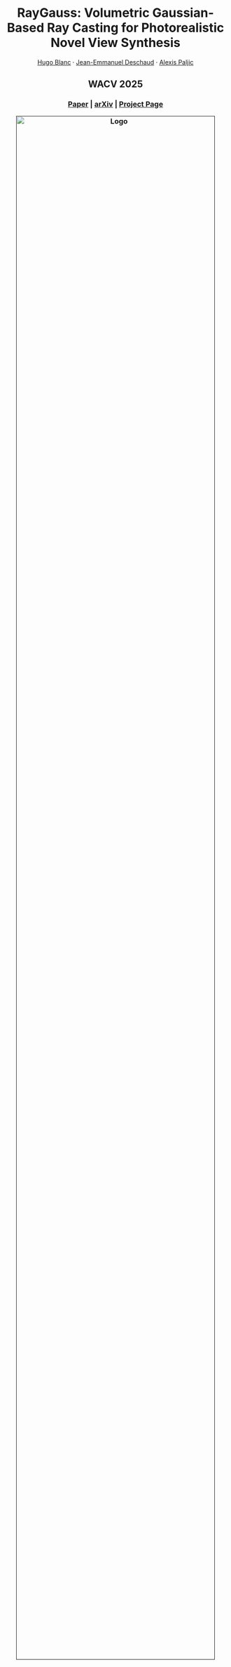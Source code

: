 <p align="center">

  <h1 align="center">RayGauss: Volumetric Gaussian-Based Ray Casting for Photorealistic Novel View Synthesis</h1>
  <p align="center">
    <a href="https://www.linkedin.com/in/hugo-blanc-a2b46016a/">Hugo Blanc</a>
    ·
    <a href="https://scholar.google.com/citations?user=zR1n_4QAAAAJ&hl=fr">Jean-Emmanuel Deschaud</a>
    ·
    <a href="https://scholar.google.fr/citations?user=3eO15d0AAAAJ&hl=fr">Alexis Paljic</a>

  </p>
  <h2 align="center">WACV 2025</h2>

  <h3 align="center"><a href="https://drive.google.com/file/d/1qbJjbScbUJOKoYc0iLhk1NE7rtcHp8lH/view?usp=sharing">Paper</a> | <a href="https://arxiv.org/pdf/2408.03356">arXiv</a> | <a href="https://raygauss.github.io/">Project Page</a>  
  <div align="center"></div>
</p>


<p align="center">
  <a href="">
    <img src="./media/Dex-NeRF_RayGauss_v2.gif" alt="Logo" width="95%">
  </a>
</p>

<p align="center">
We present an enhanced differentiable ray-casting algorithm for rendering Gaussians with scene features, enabling efficient 3D scene learning from images.
</p>
<br>

## Hardware Requirements
  - CUDA-ready GPU
  - 24 GB VRAM (to train to paper evaluation quality)

## Software Requirements

The following software components are required to ensure compatibility and optimal performance:

- **Ubuntu**
- **NVIDIA Drivers**: Install NVIDIA drivers, version **525.60.13 or later**, to ensure compatibility with **CUDA Toolkit 12.4**, required in Conda environment setup.
- **NVIDIA OptiX 7.6**: NVIDIA’s OptiX ray tracing engine, version 7.6, is required for graphics rendering and computational tasks. You can download it from the [NVIDIA OptiX Legacy Downloads page](https://developer.nvidia.com/designworks/optix/downloads/legacy).
- **Anaconda**: Install [Anaconda](https://anaconda.com/download), a distribution that includes Conda, for managing packages and environments efficiently.

## Installation

Follow the steps below to set up the project:

   ```bash
  #Python-Optix requirements
  export OPTIX_PATH=/path/to/optix
  #For example if the repo is in your home folder: export OPTIX_PATH=~/NVIDIA-OptiX-SDK-7.6.0-linux64-x86_64/
  export OPTIX_EMBED_HEADERS=1 # embed the optix headers into the package

  
  git clone https://github.com/hugobl1/ray_gauss.git
  cd ray_gauss
  conda env create --file environment.yml
  conda activate ray_gauss
  ```


# Dataset
### NeRF Synthetic Dataset
Please download and unzip [nerf_synthetic.zip](https://drive.google.com/file/d/1a3l9OL2lRA3z490QFNoDdZuUxTWrbdtD/view?usp=sharing). The folder contains initialization point clouds and the NeRF-Synthetic dataset.

### Mip-NeRF 360 Dataset
Please download the data from the [Mip-NeRF 360](https://jonbarron.info/mipnerf360/) website.

Place the datasets in the `dataset` folder.

# Training and Evaluation
To reproduce the results on entire datasets, follow the instructions below:

---

### NeRF-Synthetic Dataset
1. **Prepare the Dataset**: Ensure the NeRF-Synthetic dataset is downloaded and placed in the `dataset` directory.

2. **Run Training Script**: Execute the following command:

   ```bash
   bash nerf_synth.sh
    ```

This will start the training and evaluation on the NeRF-Synthetic dataset with the configuration parameter in `nerf_synthetic.yml`.

---

### Mip-NeRF 360 Dataset
To reproduce results on the **Mip-NeRF 360** dataset:

1. **Prepare the Dataset**: Download and place the [Mip-NeRF 360](https://jonbarron.info/mipnerf360/) dataset in the `dataset` directory.

2. **Run Training Script**: Execute the following command:

   ```bash
   bash mip_nerf360.sh
    ```
---
3. **Results**: The results for each scene can be found in the `output` folder after training is complete.

### Single Scene
To train and test a single scene, simply use the following commands:

   ```bash
    python main_train.py -config "path_to_config_file" --save_dir "name_save_dir" --arg_names scene.source_path --arg_values "scene_path"
    python main_test.py -output "./output/name_save_dir" -iter save_iter
    # For example, to train and evaluate the hotdog scene from NeRF Synthetic:
    # python main_train.py -config "./configs/nerf_synthetic.yml" --save_dir "hotdog" --arg_names scene.source_path --arg_values "./dataset/nerf_synthetic/hotdog"
    # python main_test.py -output "./output/hotdog" -iter 30000
```


        
By default, only the last iteration is saved (30000 in the base config files).

# PLY Point Cloud Extraction
To extract a point cloud in PLY format from a trained scene, we provide the script [convertpth_to_ply.py](convertpth_to_ply.py), which can be used as follows:
   ```bash
   python convertpth_to_ply.py -folder "./output/name_scene" -iter num_iter
   # For example, if the 'hotdog' scene was trained for 30000 iterations, you can use:
   # python convertpth_to_ply.py -folder "./output/hotdog" -iter 30000
   ```

The generated PLY point cloud will be located in the folder `./output/scene/saved_pc/`.

# Visualization
To visualize a trained scene, we provide the script [main_gui.py](main_gui.py), which opens a GUI to display the trained scene:

   ```bash
   # Two ways to use the GUI:
   
   # Using the folder of the trained scene and the desired iteration
   python main_gui.py -output "./output/name_scene" -iter num_iter

   # Using a PLY point cloud:
   python main_gui.py -ply_path "path_to_ply_file"
   ```

## Camera Controls

### First Person Camera
In *First Person* mode, you can use the keyboard keys to move the camera in different directions.

- **Direction Keys**:
  - `Z`: Move forward
  - `Q`: Move backward
  - `S`: Move left
  - `D`: Move right

- **View Control with Right Click**:
  - **Right Click + Move Mouse Up**: Look up
  - **Right Click + Move Mouse Down**: Look down
  - **Right Click + Move Mouse Left**: Look left
  - **Right Click + Move Mouse Right**: Look right

> **Note**: Ensure that the *First Person* camera mode is active for these controls to work.

### Trackball Camera
In *Trackball* mode, the camera can be controlled with the mouse to freely view around an object.

- **Left Click**: Rotate the camera around the object. Hold down the left mouse button and move the mouse to rotate around the object.
- **Right Click**: Pan. Hold down the right mouse button and move the mouse to shift the view laterally or vertically.
- **Mouse Wheel**: Zoom in and out. Scroll the wheel to adjust the camera's distance from the object.

> **Note**: Ensure that the *Trackball* camera mode is active for these controls to work.

# Camera Path Rendering

To render a camera path from a trained point cloud, use the script as follows:
```bash
python script.py -output "./output" -camera_path_filename "camera_path.json" -name_video "my_video"
```
The `camera_path.json` file, which defines the camera path, can be generated using [NeRFStudio](https://nerf.studio/). 
This script loads a pre-trained model, renders images along a specified camera path, and saves them in `output/camera_path/images/`. A video is then generated from the images and saved in `output/camera_path/video/`.




# Acknowledgements

We thank the authors of [Python-Optix](https://github.com/mortacious/python-optix), upon which our project is based, as well as the authors of [NeRF](https://github.com/bmild/nerf) and [Mip-NeRF 360](https://github.com/google-research/multinerf) for providing their datasets. Finally, we would like to acknowledge the authors of [3D Gaussian Splatting](https://github.com/graphdeco-inria/gaussian-splatting), as our project's dataloader is inspired by the one used in 3DGS.



# Citation
If you find our code or paper useful, please cite
```bibtex
@misc{blanc2024raygaussvolumetricgaussianbasedray,
      title={RayGauss: Volumetric Gaussian-Based Ray Casting for Photorealistic Novel View Synthesis}, 
      author={Hugo Blanc and Jean-Emmanuel Deschaud and Alexis Paljic},
      year={2024},
      eprint={2408.03356},
      archivePrefix={arXiv},
      primaryClass={cs.CV},
      url={https://arxiv.org/abs/2408.03356}, 
}
```
